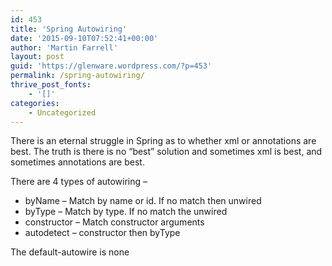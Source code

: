 ```yaml
---
id: 453
title: 'Spring Autowiring'
date: '2015-09-10T07:52:41+00:00'
author: 'Martin Farrell'
layout: post
guid: 'https://glenware.wordpress.com/?p=453'
permalink: /spring-autowiring/
thrive_post_fonts:
    - '[]'
categories:
    - Uncategorized
---
```


There is an eternal struggle in Spring as to whether xml or annotations are best. The truth is there is no “best” solution and sometimes xml is best, and sometimes annotations are best.

There are 4 types of autowiring –

- byName – Match by name or id. If no match then unwired
- byType – Match by type. If no match the unwired
- constructor – Match constructor arguments
- autodetect – constructor then byType

The default-autowire is none
